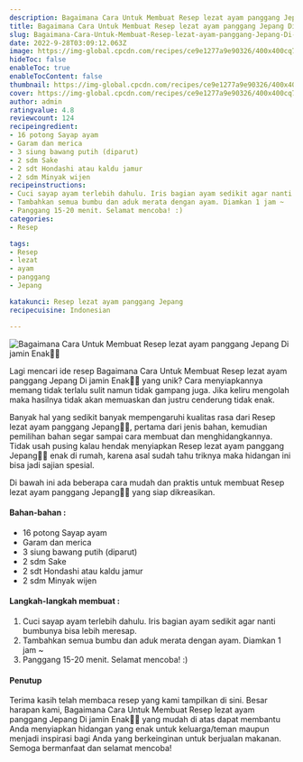 ```yaml
---
description: Bagaimana Cara Untuk Membuat Resep lezat ayam panggang Jepang Di jamin Enak"
title: Bagaimana Cara Untuk Membuat Resep lezat ayam panggang Jepang Di jamin Enak
slug: Bagaimana-Cara-Untuk-Membuat-Resep-lezat-ayam-panggang-Jepang-Di-jamin-Enak
date: 2022-9-28T03:09:12.063Z
image: https://img-global.cpcdn.com/recipes/ce9e1277a9e90326/400x400cq70/photo.jpg
hideToc: false
enableToc: true
enableTocContent: false
thumbnail: https://img-global.cpcdn.com/recipes/ce9e1277a9e90326/400x400cq70/photo.jpg
cover: https://img-global.cpcdn.com/recipes/ce9e1277a9e90326/400x400cq70/photo.jpg
author: admin
ratingvalue: 4.8
reviewcount: 124
recipeingredient:
- 16 potong Sayap ayam
- Garam dan merica
- 3 siung bawang putih (diparut)
- 2 sdm Sake
- 2 sdt Hondashi atau kaldu jamur
- 2 sdm Minyak wijen
recipeinstructions:
- Cuci sayap ayam terlebih dahulu. Iris bagian ayam sedikit agar nanti bumbunya bisa lebih meresap.
- Tambahkan semua bumbu dan aduk merata dengan ayam. Diamkan 1 jam ~
- Panggang 15-20 menit. Selamat mencoba! :)
categories:
- Resep

tags:
- Resep
- lezat
- ayam
- panggang
- Jepang

katakunci: Resep lezat ayam panggang Jepang
recipecuisine: Indonesian

---
```


![Bagaimana Cara Untuk Membuat Resep lezat ayam panggang Jepang Di jamin Enak👩‍🍳](https://img-global.cpcdn.com/recipes/ce9e1277a9e90326/400x400cq70/photo.jpg)

Lagi mencari ide resep Bagaimana Cara Untuk Membuat Resep lezat ayam panggang Jepang Di jamin Enak👩‍🍳 yang unik? Cara menyiapkannya memang tidak terlalu sulit namun tidak gampang juga. Jika keliru mengolah maka hasilnya tidak akan memuaskan dan justru cenderung tidak enak.

Banyak hal yang sedikit banyak mempengaruhi kualitas rasa dari Resep lezat ayam panggang Jepang👩‍🍳, pertama dari jenis bahan, kemudian pemilihan bahan segar sampai cara membuat dan menghidangkannya. Tidak usah pusing kalau hendak menyiapkan Resep lezat ayam panggang Jepang👩‍🍳 enak di rumah, karena asal sudah tahu triknya maka hidangan ini bisa jadi sajian spesial.

Di bawah ini ada beberapa cara mudah dan praktis untuk membuat Resep lezat ayam panggang Jepang👩‍🍳 yang siap dikreasikan.

<!--inarticleads1-->

#### Bahan-bahan :

- 16 potong Sayap ayam
- Garam dan merica
- 3 siung bawang putih (diparut)
- 2 sdm Sake
- 2 sdt Hondashi atau kaldu jamur
- 2 sdm Minyak wijen

<!--inarticleads2-->

#### Langkah-langkah membuat :

1. Cuci sayap ayam terlebih dahulu. Iris bagian ayam sedikit agar nanti bumbunya bisa lebih meresap.
1. Tambahkan semua bumbu dan aduk merata dengan ayam. Diamkan 1 jam ~
1. Panggang 15-20 menit. Selamat mencoba! :)

#### Penutup

Terima kasih telah membaca resep yang kami tampilkan di sini. Besar harapan kami, Bagaimana Cara Untuk Membuat Resep lezat ayam panggang Jepang Di jamin Enak👩‍🍳 yang mudah di atas dapat membantu Anda menyiapkan hidangan yang enak untuk keluarga/teman maupun menjadi inspirasi bagi Anda yang berkeinginan untuk berjualan makanan. Semoga bermanfaat dan selamat mencoba!